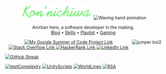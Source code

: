 <p align = "center">
<img width = "233" height = 50" src = "greetings.png"> <img src = "https://media.giphy.com/media/hvRJCLFzcasrR4ia7z/giphy.gif" alt = "Waving hand animation" width = "40px">
</p>

<p align = "center">
Anirban here, a software developer in the making. <br>
<a href = "https://anirban166.github.io/posts/">Blog</a> • <a href="https://anirban166.github.io/skillset/">Skills</a> • <a href = "https://anirban166.github.io/music/">Playlist</a> • <a href = "https://anirban166.github.io//Gaming/">Gaming</a>
</p>
</p>

<p align = "center">
<img src = "https://user-images.githubusercontent.com/30123691/98157752-cecd8000-1eff-11eb-9230-68eefc34cddb.png" align = "right"
alt = "jumper boi2" height = "260">
<a href = "https://summerofcode.withgoogle.com/projects/4887653356404736"><img height = "50" src = "https://img.shields.io/badge/--black?style=flat&logo=google" alt = "My Google Summer of Code Project Link"> <a href = "https://stackoverflow.com/users/11422223/anirban166?tab=profile"><img height = "50" src="https://img.shields.io/badge/--black?style=flat&logo=Stack%20Overflow" alt = "Stack Overflow Link"> <a href = "https://www.hackerrank.com/Anirban166"><img height = "50" src = "https://img.shields.io/badge/--black?style=flat&logo=HackerRank" alt = "HackerRank Link"> <a href = "https://www.linkedin.com/in/anirban166/"><img height = "50" src = "https://img.shields.io/badge/--black?style=flat&logo=LinkedIn" alt = "LinkedIn Link"> 
</p>

[![GitHub Streak](http://github-readme-streak-stats.herokuapp.com?user=Anirban166&theme=green_nur&hide_border=true&ring=2cf271&stroke=00ff84&dates=a3a3a3)](https://git.io/streak-stats)
</p>

[![testComplexity](https://github-readme-stats.vercel.app/api/pin/?username=anirban166&repo=testcomplexity&theme=nightowl&hide_border=true&title_color=5bf59d)](https://github.com/Anirban166/testComplexity)
[![UnityScripts](https://github-readme-stats.vercel.app/api/pin/?username=anirban166&repo=unity-scripts&hide_border=true&title_color=5bf59d&theme=nightowl)](https://github.com/Anirban166/Unity-Scripts)
[![WorldLines](https://github-readme-stats.vercel.app/api/pin/?username=anirban166&repo=world-lines&theme=nightowl&hide_border=true&title_color=5bf59d)](https://github.com/Anirban166/World-Lines)
[![RSA](https://github-readme-stats.vercel.app/api/pin/?username=anirban166&repo=rsa-cryptosystem&theme=nightowl&hide_border=true&title_color=5bf59d)](https://github.com/Anirban166/RSA-Cryptosystem)

<!-- © Anirban 2020 | Readme layout suited for conventional laptop/desktop screen sizes and smartphones on portrait mode. -->
